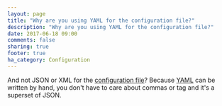 ```yaml
---
layout: page
title: "Why are you using YAML for the configuration file?"
description: "Why are you using YAML for the configuration file?"
date: 2017-06-18 09:00
comments: false
sharing: true
footer: true
ha_category: Configuration
---
```



And not JSON or XML for the [configuration file](/docs/configuration/)? Because [YAML](/docs/configuration/yaml/) can be written by hand, you don't have to care about commas or tag and it's a superset of JSON.
